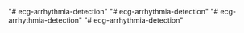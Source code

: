 "# ecg-arrhythmia-detection" 
"# ecg-arrhythmia-detection" 
"# ecg-arrhythmia-detection" 
"# ecg-arrhythmia-detection" 

